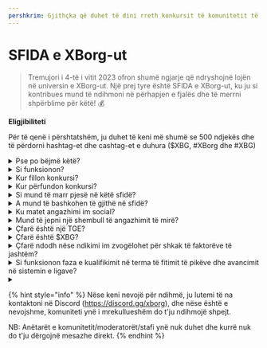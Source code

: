 ```yaml
---
pershkrim: Gjithçka që duhet të dini rreth konkursit të komunitetit të XBorg-ut. Vjen në shtator 2023
---
```


# SFIDA e XBorg-ut

> Tremujori i 4-të i vitit 2023 ofron shumë ngjarje që ndryshojnë lojën në universin e XBorg-ut. Një prej tyre është SFIDA e XBorg-ut, ku ju si kontribues mund të ndihmoni në përhapjen e fjalës dhe të merrni shpërblime për këtë! 💰

**Eligjibiliteti**

Për të qenë i përshtatshëm, ju duhet të keni më shumë se 500 ndjekës dhe të përdorni hashtag-et dhe cashtag-et e duhura ($XBG, #XBorg dhe #XBG)

<details>

<summary>Pse po bëjmë këtë?</summary>

Qëllimi ynë është të rrisim ndërgjegjësimin rreth XBorg-ut duke treguar komunitetin tonë fantastik, produktet tona dhe tokenin. Organizimi i një konkursi është metoda jonë e zgjedhur për të nxitur një përvojë të këndshme dhe bashkëpunuese.

</details>

<details>

<summary>Si funksionon?</summary>

Merrni pjesë në mënyrë të gjërë duke respektuar [rregullat](rules.md) dhe duke ndjekur praktikat më të mira (lidhje për praktikat më të mira). Do të mbledhni pikë bazuar në ndikimin e angazhimit tuaj, dhe sa më me aftësi ta arrini këtë, aq më të mëdha do të jenë shpërblimet që ju dhe liga juaj mund të arrini.

</details>

<details>

<summary>Kur fillon konkursi?</summary>

Konkursi është planifikuar të fillojë në 1 shtator ose 30 shtator 2023, në bazë të progresit tonë.

</details>

<details>

<summary>Kur përfundon konkursi?</summary>

Konkursi do të përfundojë dy javë pas Eventit të Gjenerimit të Tokenit ([TGE](./#what-is-a-tge)), data e caktuar e të cilit do të komunikohet në një kohë më të vonë.

</details>

<details>

<summary>Si mund të marr pjesë në këtë sfidë?</summary>

Pas plotësimit të kërkesës për të pasur më shumë se 500 ndjekës në Twitter, do t'ju caktohen pikë bazuar në Rangun e Përfshirjes së Influencuesve të XBorg-ut në LunarCrush. Mos harroni të përfshini #XBorg, $XBG ose #XBG në tweet-e tuaja për njohje të sakta.

</details>

<details>

<summary>A mund të bashkohen të gjithë në sfidë?</summary>

Sfidës i mund të bashkohen të gjithë, por pikët tuaja do të numërohen vetëm nëse keni të paktën 500 ndjekës në Twitter.

</details>

<details>

<summary>Ku matet angazhimi im social?</summary>

LunarCrush merr të dhënat drejtpërdrejt nga Twitter-i, duke na lejuar të nxjerrim dhe analizojmë këto informacione. Si rezultat, ne fokusohemi ekskluzivisht në matjen e angazhimit tuaj në Twitter. Ju lutemi të keni parasysh se angazhimet në platforma sociale të tjera nuk merren në konsideratë. Për më shumë informacione, vizitoni [https://lunarcrush.com/faq.](https://lunarcrush.com/faq.)

</details>

<details>

<summary>Mund të jepni një shembull të angazhimit të mirë?</summary>

Angazhimi efektiv përfshin krijimin e përmbajtjes tërheqëse duke përdorur hashtag-et, cashtag-et dhe emoji-t. Për udhëzime të mëtejshme, mund të konsultoheni me udhëzuesin tonë të praktikave më të mira: {LINK}

</details>

<details>

<summary>Çfarë është një TGE?</summary>

TGE është shkurtesa e "Token Generation Event" (Ngjarje e Gjenerimit të Tokenit), një term i përdorur kryesisht në sektorin e blockchain dhe kriptovalutave.

**Çfarë ndodh gjatë një TGE?**&#x20;

Një TGE përfshin krijimin dhe shpërndarjen e një kriptovalute ose tokeni të ri për pjesëmarrësit e hershëm, zakonisht për të mbledhur fonde për një projekt të ri. Ky proces përfshin kompaninë ose organizatën që lëshon një numër të caktuar tokenësh për mbështetësit ose investitorët fillestarë.

**Si ndryshon një TGE nga një ICO?**&#x20;

Ndërsa të dyja TGE-t dhe ICO-t (Ofertat e Parë të Monedhës) janë metoda për të mbledhur fonde duke përdorur tokenë, termat ndonjëherë përdoren në mënyrë të zëvendësueshme. Megjithatë, profesionistët e industrisë shpesh preferojnë "TGE" sepse theksojnë gjenerimin dhe shpërndarjen e tokenëve, në vend të aspektit të "ofertës" ose shitjes.

</details>

<details>

<summary>Çfarë është $XBG?</summary>

[$XBG](../../06-or-token/xbg.md) është një token digjital i lidhur me projektin XBorg.

</details>

<details>

<summary>Çfarë ndodh nëse ndikimi im zvogëlohet për shkak të faktorëve të jashtëm?</summary>

Nëse nuk e ruani ose rritni angazhimin, renditja juaj si influencer do të zvogëlohet, duke rezultuar në më pak pikë ditore. Megjithatë, pikët që keni fituar tashmë nuk humbasin.

</details>

<details>

<summary>Si funksionon faza e kualifikimit në terma të fitimit të pikëve dhe avancimit në sistemin e ligave?</summary>

Gjatë fazave të kualifikimit, pjesëmarrësit mbledhin pikë ditore dhe ngjiten në rendin e tabelës. Ne do të ruajmë një momentan të renditjes së fundit nga Faza e Kualifikimit 1 dhe Faza e Kualifikimit 2. Pas kësaj, në bazë të numrit të pjesëmarrësve dhe suksesit të objektivave kolektive, do të ketë vende të disponueshme në Ligat e ndryshme. Performuesit më të mirë nga secila fazë e kualifikimit pastaj do të marrin ftesa për të bashkuar ligën më të përshtatshme në bazë të nivelit të tyre të aftësisë.

Përmes këtyre ligave, sezoni i parë do të fillojë, duke sjellë me vete shpërblime që janë shumë tërheqëse për t'u injoruar. Kjo shënon fillimin e vërtetë të lojës. Përveç shpërblimeve substanciale, kualifikimi duhet të jetë një qëllim kryesor për shumë gjatë fazave të kualifikimit.

</details>

<details>

<summary></summary>



</details>

{% hint style="info" %}
Nëse keni nevojë për ndihmë, ju lutemi të na kontaktoni në Discord (https://discord.gg/xborg), dhe nëse është e nevojshme, komuniteti ynë i mrekullueshëm do t'ju ndihmojë shpejt.&#x20;

NB: Anëtarët e komunitetit/moderatorët/stafi ynë nuk duhet dhe kurrë nuk do t'ju dërgojnë mesazhe direkt.
{% endhint %}
